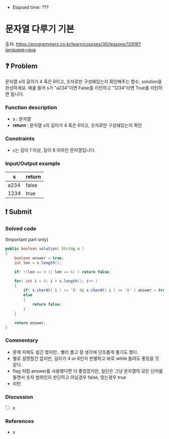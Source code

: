 - Elapsed time: ???

# 문자열 다루기 기본
출처: https://programmers.co.kr/learn/courses/30/lessons/12918?language=java

## :question: Problem
문자열 s의 길이가 4 혹은 6이고, 숫자로만 구성돼있는지 확인해주는 함수, solution을 완성하세요. 예를 들어 s가 "a234"이면 False를 리턴하고 "1234"라면 True를 리턴하면 됩니다.

### Function description
- s : 문자열
- __return__ : 문자열 s의 길이가 4 혹은 6이고, 숫자로만 구성돼있는지 확인

### Constraints
- `s`는 길이 1 이상, 길이 8 이하인 문자열입니다.

### Input/Output example
| s    | return |
| ---- | ------ |
| a234 | false  |
| 1234 | true   |

## :exclamation: Submit
### Solved code
(Important part only)
``` java
public boolean solution( String s )
{
    boolean answer = true;
    int len = s.length();

    if( !(len == 4 || len == 6) ) return false;

    for( int i = 0; i < s.length(); i++ )
    {
        if( s.charAt( i ) >= '0' && s.charAt( i ) <= '9' ) answer = true;
        else
        {
            return false;
        }
    }

    return answer;
}
```

### Commentary
- 문제 자체도 쉽긴 했지만.. 빨리 풀고 잘 생각에 단조롭게 풀기도 했다.
- 별로 설명할건 없지만, 길이가 4 or 6인지 판별하고 바로 while 돌려도 좋았을 것 같다.
- flag 처럼 answer를 사용했다면 더 좋았겠지만, 일단은 그냥 문자열의 모든 단어를 돌면서 숫자 범위인지 판단하고 아닐경우 false, 맞는경우 true
- 리턴

### Discussion
- [ ] x

### References
- x